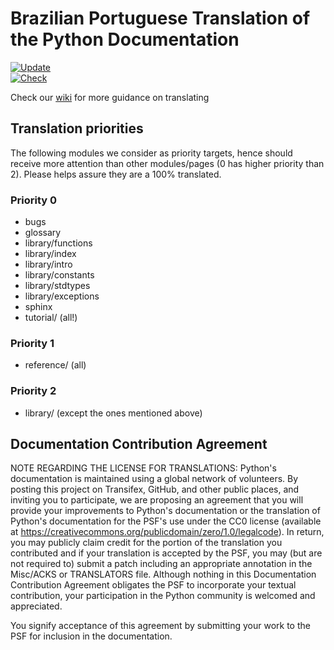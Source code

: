 # Brazilian Portuguese Translation of the Python Documentation

[![Update](https://github.com/python/python-docs-pt-br/actions/workflows/update.yml/badge.svg)](https://github.com/python/python-docs-pt-br/actions/workflows/update.yml)  
[![Check](https://github.com/python/python-docs-pt-br/actions/workflows/check.yml/badge.svg)](https://github.com/python/python-docs-pt-br/actions/workflows/check.yml)

Check our [wiki](https://github.com/python/python-docs-pt-br/wiki) for more guidance on translating

## Translation priorities

The following modules we consider as priority targets, hence should
receive more attention than other modules/pages (0 has higher priority
than 2). Please helps assure they are a 100% translated.

### Priority 0
 - bugs
 - glossary
 - library/functions
 - library/index
 - library/intro
 - library/constants
 - library/stdtypes
 - library/exceptions
 - sphinx
 - tutorial/ (all!)

### Priority 1
 - reference/ (all)

### Priority 2
 - library/ (except the ones mentioned above)

## Documentation Contribution Agreement

NOTE REGARDING THE LICENSE FOR TRANSLATIONS: Python's documentation is
maintained using a global network of volunteers. By posting this
project on Transifex, GitHub, and other public places, and inviting
you to participate, we are proposing an agreement that you will
provide your improvements to Python's documentation or the translation
of Python's documentation for the PSF's use under the CC0 license
(available at
https://creativecommons.org/publicdomain/zero/1.0/legalcode). In
return, you may publicly claim credit for the portion of the
translation you contributed and if your translation is accepted by the
PSF, you may (but are not required to) submit a patch including an
appropriate annotation in the Misc/ACKS or TRANSLATORS file. Although
nothing in this Documentation Contribution Agreement obligates the PSF
to incorporate your textual contribution, your participation in the
Python community is welcomed and appreciated.

You signify acceptance of this agreement by submitting your work to
the PSF for inclusion in the documentation.
